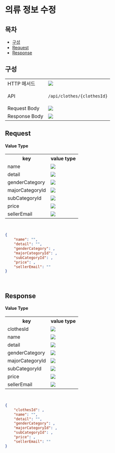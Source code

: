 # 의류 정보 수정

## 목차

- [구성](#구성)
- [Request](#request)
- [Response](#response)

## 구성

<table>
<tr>
  <td>HTTP 메서드</td>
  <td>
    <img src="https://img.shields.io/badge/PUT-blue">
  </td>
</tr>
<tr>
  <td>API</td>
  <td>

  `/api/clothes/{clothesId}`

  </td>
</tr>
<tr>
  <td>Request Body</td>
  <td>
    <img src="https://img.shields.io/badge/JSON-purple">
  </td>
</tr>
<tr>
  <td>Response Body</td>
  <td>
    <img src="https://img.shields.io/badge/JSON-purple">
  </td>
</tr>
</table>

## Request

#### Value Type 
<table>
<tr>
  <th>key</th>
  <th>value type</th>
</tr>
<tr>
    <td>name</td>
    <td><img src="https://img.shields.io/badge/string-grey"></td>
</tr>
<tr>
    <td>detail</td>
    <td><img src="https://img.shields.io/badge/string-grey"></td>
</tr>
<tr>
    <td>genderCategory</td>
    <td><img src="https://img.shields.io/badge/number-grey"></td>
</tr>
<tr>
    <td>majorCategoryId</td>
    <td><img src="https://img.shields.io/badge/number-grey"></td>
</tr>
<tr>
    <td>subCategoryId</td>
    <td><img src="https://img.shields.io/badge/number-grey"></td>
</tr>
<tr>
    <td>price</td>
    <td><img src="https://img.shields.io/badge/number-grey"></td>
</tr>
<tr>
    <td>sellerEmail</td>
    <td><img src="https://img.shields.io/badge/string-grey"></td>
</tr>
</table>

<br/>

```json
{
    "name": "",
    "detail": "",
    "genderCategory": ,
    "majorCategoryId": ,
    "subCategoryId": ,
    "price": ,
    "sellerEmail": ""
}
```

<br/>

## Response

#### Value Type 
<table>
<tr>
  <th>key</th>
  <th>value type</th>
</tr>
<tr>
    <td>clothesId</td>
    <td><img src="https://img.shields.io/badge/number-grey"></td>
</tr>
<tr>
    <td>name</td>
    <td><img src="https://img.shields.io/badge/string-grey"></td>
</tr>
<tr>
    <td>detail</td>
    <td><img src="https://img.shields.io/badge/string-grey"></td>
</tr>
<tr>
    <td>genderCategory</td>
    <td><img src="https://img.shields.io/badge/number-grey"></td>
</tr>
<tr>
    <td>majorCategoryId</td>
    <td><img src="https://img.shields.io/badge/number-grey"></td>
</tr>
<tr>
    <td>subCategoryId</td>
    <td><img src="https://img.shields.io/badge/number-grey"></td>
</tr>
<tr>
    <td>price</td>
    <td><img src="https://img.shields.io/badge/number-grey"></td>
</tr>
<tr>
    <td>sellerEmail</td>
    <td><img src="https://img.shields.io/badge/string-grey"></td>
</tr>
</table>

<br/>

```json
{
    "clothesId": ,
    "name": "",
    "detail": "",
    "genderCategory": ,
    "majorCategoryId": ,
    "subCategoryId": ,
    "price": ,
    "sellerEmail": ""
}
```

<br/>
